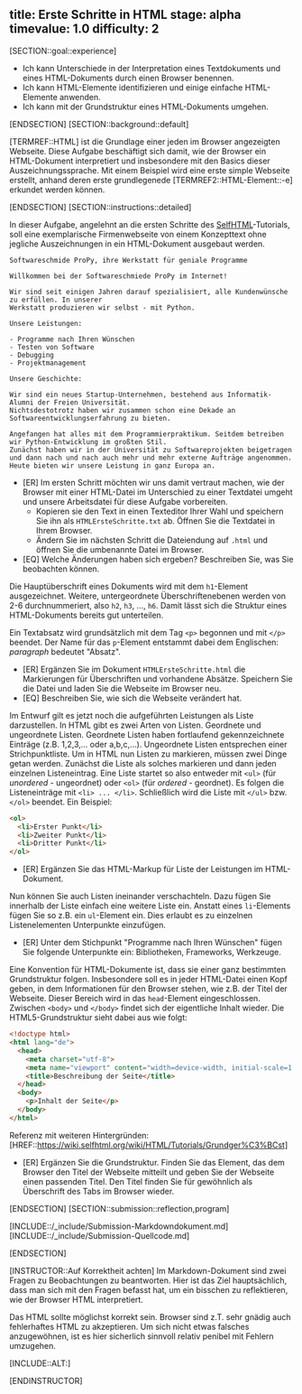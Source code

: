 title: Erste Schritte in HTML
stage: alpha
timevalue: 1.0
difficulty: 2
---

[SECTION::goal::experience]

- Ich kann Unterschiede in der Interpretation eines Textdokuments und eines HTML-Dokuments durch einen Browser benennen.
- Ich kann HTML-Elemente identifizieren und einige einfache HTML-Elemente anwenden.
- Ich kann mit der Grundstruktur eines HTML-Dokuments umgehen.

[ENDSECTION]
[SECTION::background::default]

[TERMREF::HTML] ist die Grundlage einer jeden im Browser angezeigten Webseite. 
Diese Aufgabe beschäftigt sich damit, wie der Browser ein HTML-Dokument interpretiert und insbesondere mit den Basics dieser Auszeichnungssprache. 
Mit einem Beispiel wird eine erste simple Webseite erstellt, anhand deren erste grundlegenede [TERMREF2::HTML-Element::-e] erkundet werden können. 

[ENDSECTION]
[SECTION::instructions::detailed]

In dieser Aufgabe, angelehnt an die ersten Schritte des [SelfHTML](http://de.selfhtml.org)-Tutorials, 
soll eine exemplarische Firmenwebseite von einem Konzepttext ohne jegliche Auszeichnungen in ein HTML-Dokument ausgebaut werden.

```text
Softwareschmide ProPy, ihre Werkstatt für geniale Programme

Willkommen bei der Softwareschmiede ProPy im Internet!
    
Wir sind seit einigen Jahren darauf spezialisiert, alle Kundenwünsche zu erfüllen. In unserer 
Werkstatt produzieren wir selbst - mit Python.
    
Unsere Leistungen:

- Programme nach Ihren Wünschen
- Testen von Software
- Debugging
- Projektmanagement

Unsere Geschichte:
 
Wir sind ein neues Startup-Unternehmen, bestehend aus Informatik-Alumni der Freien Universität. 
Nichtsdestotrotz haben wir zusammen schon eine Dekade an Softwareentwicklungserfahrung zu bieten.
    
Angefangen hat alles mit dem Programmierpraktikum. Seitdem betreiben wir Python-Entwicklung im großten Stil. 
Zunächst haben wir in der Universität zu Softwareprojekten beigetragen und dann nach und nach auch mehr und mehr externe Aufträge angenommen.
Heute bieten wir unsere Leistung in ganz Europa an.
```

* [ER] Im ersten Schritt möchten wir uns damit vertraut machen, wie der Browser mit einer HTML-Datei im Unterschied zu einer Textdatei umgeht und unsere Arbeitsdatei für diese Aufgabe vorbereiten.
    - Kopieren sie den Text in einen Texteditor Ihrer Wahl und speichern Sie ihn als `HTMLErsteSchritte.txt` ab. Öffnen Sie die Textdatei in Ihrem Browser.  
    - Ändern Sie im nächsten Schritt die Dateiendung auf `.html` und öffnen Sie die umbenannte Datei im Browser.  
* [EQ] Welche Änderungen haben sich ergeben? Beschreiben Sie, was Sie beobachten können.  

Die Hauptüberschrift eines Dokuments wird mit dem `h1`-Element ausgezeichnet. 
Weitere, untergeordnete Überschriftenebenen werden von 2-6 durchnummeriert, also `h2`, `h3`, ..., `h6`. 
Damit lässt sich die Struktur eines HTML-Dokuments bereits gut unterteilen.

Ein Textabsatz wird grundsätzlich mit dem Tag `<p>` begonnen und mit `</p>` beendet. 
Der Name für das `p`-Element entstammt dabei dem Englischen: *paragraph* bedeutet "Absatz".

* [ER] Ergänzen Sie im Dokument `HTMLErsteSchritte.html` die Markierungen für Überschriften und vorhandene Absätze. Speichern Sie die Datei und laden Sie die Webseite im Browser neu.
* [EQ] Beschreiben Sie, wie sich die Webseite verändert hat.

Im Entwurf gilt es jetzt noch die aufgeführten Leistungen als Liste darzustellen. 
In HTML gibt es zwei Arten von Listen. Geordnete und ungeordnete Listen. 
Geordnete Listen haben fortlaufend gekennzeichnete Einträge (z.B. 1,2,3,... oder a,b,c,...). Ungeordnete Listen entsprechen einer Strichpunktliste. 
Um in HTML nun Listen zu markieren, müssen zwei Dinge getan werden. Zunächst die Liste als solches markieren und dann jeden einzelnen Listeneintrag. 
Eine Liste startet so also entweder mit `<ul>` (für *unordered* - ungeordnet) oder `<ol>` (für *ordered* - geordnet). 
Es folgen die Listeneinträge mit `<li> ... </li>`. Schließlich wird die Liste mit `</ul>` bzw. `</ol>` beendet. Ein Beispiel:
```html
<ol>
  <li>Erster Punkt</li>
  <li>Zweiter Punkt</li>
  <li>Dritter Punkt</li>
</ol>
```

* [ER] Ergänzen Sie das HTML-Markup für Liste der Leistungen im HTML-Dokument.

Nun können Sie auch Listen ineinander verschachteln. Dazu fügen Sie innerhalb der Liste einfach eine weitere Liste ein. Anstatt eines `li`-Elements fügen Sie so z.B. ein `ul`-Element ein. Dies erlaubt es zu einzelnen Listenelementen Unterpunkte einzufügen.

* [ER] Unter dem Stichpunkt "Programme nach Ihren Wünschen" fügen Sie folgende Unterpunkte ein: Bibliotheken, Frameworks, Werkzeuge.

Eine Konvention für HTML-Dokumente ist, dass sie einer ganz bestimmten Grundstruktur folgen. 
Insbesondere soll es in jeder HTML-Datei einen Kopf geben, in dem Informationen für den Browser stehen, wie z.B. der Titel der Webseite. 
Dieser Bereich wird in das `head`-Element eingeschlossen. 
Zwischen `<body>` und `</body>` findet sich der eigentliche Inhalt wieder. Die HTML5-Grundstruktur sieht dabei aus wie folgt:

```html
<!doctype html>
<html lang="de">
  <head>
    <meta charset="utf-8">
    <meta name="viewport" content="width=device-width, initial-scale=1.0">
    <title>Beschreibung der Seite</title>
  </head>
  <body>
    <p>Inhalt der Seite</p>
  </body>
</html>
```
Referenz mit weiteren Hintergründen: [HREF::https://wiki.selfhtml.org/wiki/HTML/Tutorials/Grundger%C3%BCst]

* [ER] Ergänzen Sie die Grundstruktur. Finden Sie das Element, das dem Browser den Titel der Webseite mitteilt und geben Sie der Webseite einen passenden Titel.
Den Titel finden Sie für gewöhnlich als Überschrift des Tabs im Browser wieder.

[ENDSECTION]
[SECTION::submission::reflection,program]

[INCLUDE::/_include/Submission-Markdowndokument.md]
[INCLUDE::/_include/Submission-Quellcode.md]

[ENDSECTION]


[INSTRUCTOR::Auf Korrektheit achten]
Im Markdown-Dokument sind zwei Fragen zu Beobachtungen zu beantworten. 
Hier ist das Ziel hauptsächlich, dass man sich mit den Fragen befasst hat, um ein bisschen zu reflektieren, wie der Browser HTML interpretiert.

Das HTML sollte möglichst korrekt sein. Browser sind z.T. sehr gnädig auch fehlerhaftes HTML zu akzeptieren. 
Um sich nicht etwas falsches anzugewöhnen, ist es hier sicherlich sinnvoll relativ penibel mit Fehlern umzugehen.

[INCLUDE::ALT:]

[ENDINSTRUCTOR]
